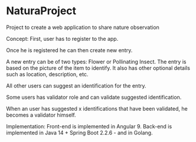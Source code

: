 # NaturaProject
Project to create a web application to share nature observation

Concept:
First, user has to register to the app.

Once he is registered he can then create new entry.

A new entry can be of two types: Flower or Pollinating Insect.
The entry is based on the picture of the item to identify. 
It also has other optional details such as location, description, etc.

All other users can suggest an identification for the entry.

Some users has validator role and can validate suggested identification.

When an user has suggested x identifications that have been validated, he becomes a validator himself.

Implementation:
Front-end is implemented in Angular 9.
Back-end is implemented in Java 14 + Spring Boot 2.2.6 - and in Golang.
